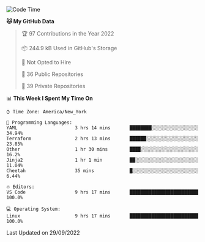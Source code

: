 <!--START_SECTION:waka-->
![Code Time](http://img.shields.io/badge/Code%20Time-104%20hrs%2021%20mins-blue)

**🐱 My GitHub Data** 

> 🏆 97 Contributions in the Year 2022
 > 
> 📦 244.9 kB Used in GitHub's Storage 
 > 
> 🚫 Not Opted to Hire
 > 
> 📜 36 Public Repositories 
 > 
> 🔑 39 Private Repositories  
 > 
📊 **This Week I Spent My Time On** 

```text
⌚︎ Time Zone: America/New_York

💬 Programming Languages: 
YAML                     3 hrs 14 mins       ████████░░░░░░░░░░░░░░░░░   34.94% 
Terraform                2 hrs 13 mins       ██████░░░░░░░░░░░░░░░░░░░   23.85% 
Other                    1 hr 30 mins        ████░░░░░░░░░░░░░░░░░░░░░   16.2% 
Jinja2                   1 hr 1 min          ██░░░░░░░░░░░░░░░░░░░░░░░   11.04% 
Cheetah                  35 mins             █░░░░░░░░░░░░░░░░░░░░░░░░   6.44%

🔥 Editors: 
VS Code                  9 hrs 17 mins       █████████████████████████   100.0%

💻 Operating System: 
Linux                    9 hrs 17 mins       █████████████████████████   100.0%

```


 Last Updated on 29/09/2022
<!--END_SECTION:waka-->